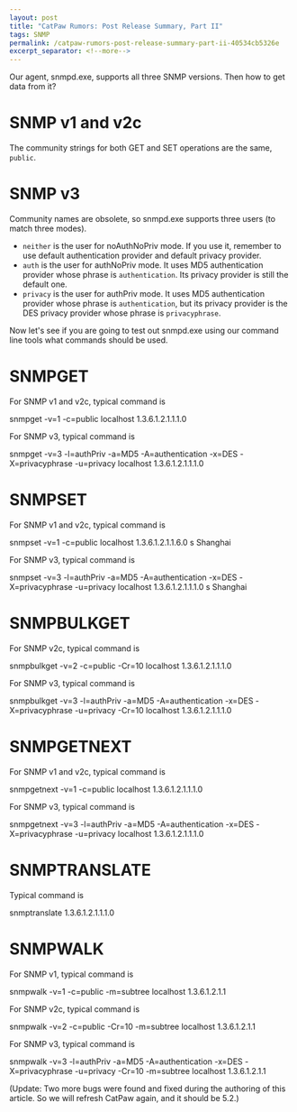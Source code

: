 ```yaml
---
layout: post
title: "CatPaw Rumors: Post Release Summary, Part II"
tags: SNMP
permalink: /catpaw-rumors-post-release-summary-part-ii-40534cb5326e
excerpt_separator: <!--more-->
---
```

Our agent, snmpd.exe, supports all three SNMP versions. Then how to get data from it?
<!--more-->

# SNMP v1 and v2c

The community strings for both GET and SET operations are the same, `public`.

# SNMP v3

Community names are obsolete, so snmpd.exe supports three users (to match three modes).

* `neither` is the user for noAuthNoPriv mode. If you use it, remember to use default authentication provider and default privacy provider.
* `auth` is the user for authNoPriv mode. It uses MD5 authentication provider whose phrase is `authentication`. Its privacy provider is still the default one.
* `privacy` is the user for authPriv mode. It uses MD5 authentication provider whose phrase is `authentication`, but its privacy provider is the DES privacy provider whose phrase is `privacyphrase`.

Now let's see if you are going to test out snmpd.exe using our command line tools what commands should be used.

# SNMPGET

For SNMP v1 and v2c, typical command is

snmpget -v=1 -c=public localhost 1.3.6.1.2.1.1.1.0

For SNMP v3, typical command is

snmpget -v=3 -l=authPriv -a=MD5 -A=authentication -x=DES -X=privacyphrase -u=privacy localhost 1.3.6.1.2.1.1.1.0

# SNMPSET

For SNMP v1 and v2c, typical command is

snmpset -v=1 -c=public localhost 1.3.6.1.2.1.1.6.0 s Shanghai

For SNMP v3, typical command is

snmpset -v=3 -l=authPriv -a=MD5 -A=authentication -x=DES -X=privacyphrase -u=privacy localhost 1.3.6.1.2.1.1.1.0 s Shanghai

# SNMPBULKGET

For SNMP v2c, typical command is

snmpbulkget -v=2 -c=public -Cr=10 localhost 1.3.6.1.2.1.1.1.0

For SNMP v3, typical command is

snmpbulkget -v=3 -l=authPriv -a=MD5 -A=authentication -x=DES -X=privacyphrase -u=privacy -Cr=10 localhost 1.3.6.1.2.1.1.1.0

# SNMPGETNEXT

For SNMP v1 and v2c, typical command is

snmpgetnext -v=1 -c=public localhost 1.3.6.1.2.1.1.1.0

For SNMP v3, typical command is

snmpgetnext -v=3 -l=authPriv -a=MD5 -A=authentication -x=DES -X=privacyphrase -u=privacy localhost 1.3.6.1.2.1.1.1.0

# SNMPTRANSLATE
Typical command is

snmptranslate 1.3.6.1.2.1.1.1.0

# SNMPWALK

For SNMP v1, typical command is

snmpwalk -v=1 -c=public -m=subtree localhost 1.3.6.1.2.1.1

For SNMP v2c, typical command is

snmpwalk -v=2 -c=public -Cr=10 -m=subtree localhost 1.3.6.1.2.1.1

For SNMP v3, typical command is

snmpwalk -v=3 -l=authPriv -a=MD5 -A=authentication -x=DES -X=privacyphrase -u=privacy -Cr=10 -m=subtree localhost 1.3.6.1.2.1.1

(Update: Two more bugs were found and fixed during the authoring of this article. So we will refresh CatPaw again, and it should be 5.2.)
